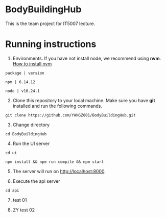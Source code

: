 # BodyBuildingHub

This is the team project for IT5007 lecture.

# Running instructions

1. Environments. If you have not install node, we recommend using **nvm**. [How to install nvm](https://github.com/nvm-sh/nvm/tree/v0.39.1)

`package | version`

`npm | 6.14.12`

`node | v10.24.1`

2. Clone this repository to your local machine. Make sure you have **git** installed and run the following commands.

`git clone https://github.com/YANGZ001/BodyBuildingHub.git`

3. Change directory

`cd BodyBuildingHub`

4. Run the UI server

`cd ui`

`npm install && npm run compile && npm start`

5. The server will run on [http://localhost:8000](http://localhost:8000).

6. Execute the api server

`cd api`

7. test 01

8. ZY test 02


